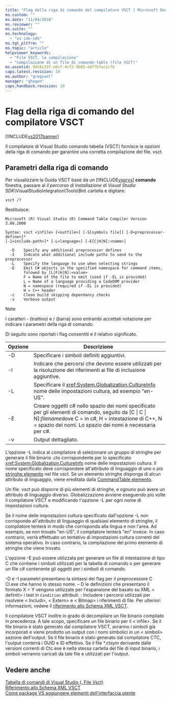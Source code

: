 ```yaml
---
title: "Flag della riga di comando del compilatore VSCT | Microsoft Docs"
ms.custom: ""
ms.date: "11/04/2016"
ms.reviewer: ""
ms.suite: ""
ms.technology: 
  - "vs-ide-sdk"
ms.tgt_pltfrm: ""
ms.topic: "article"
helpviewer_keywords: 
  - "File VSCT, la compilazione"
  - "compilazione di un file di comando-table (file VSCT)"
ms.assetid: 9dc6c33f-e6cf-4cf2-9b05-e8f7bfac1cfb
caps.latest.revision: 10
ms.author: "gregvanl"
manager: "ghogen"
caps.handback.revision: 10
---
```

# Flag della riga di comando del compilatore VSCT
[!INCLUDE[vs2017banner](../../code-quality/includes/vs2017banner.md)]

Il compilatore di Visual Studio comando tabella (VSCT) fornisce le opzioni della riga di comando per garantire una corretta compilazione del file. vsct.  
  
## <a name="command-line-parameters"></a>Parametri della riga di comando  
 Per visualizzare la Guida VSCT base da un [!INCLUDE[vsprvs](../../code-quality/includes/vsprvs_md.md)] **comando** finestra, passare al *il percorso di installazione di Visual Studio SDK*\VisualStudioIntegration\Tools\Bin\ cartella e digitare:  
  
```  
vsct /?  
```  
  
 Restituisce:  
  
```  
Microsoft (R) Visual Studio (R) Command Table Compiler Version 3.00.2000  
  
Syntax: vsct <infile> [<outfile>] [-S[symbols file]] [-D<preprocessor-define>]*  
[-I<include-path>]* [-L<language>] [-E[C|H|N]:<name>]  
  
  -D    Specify any additional preprocessor defines  
  -I    Indcate what additional include paths to send to the preprocessor  
  -L    Specify the langauge to use when selecting strings  
  -E    Emit C# objects in the specified namespace for command items,  
        folowed by [L|F|H|N]:<value>  
        F = Name of the file to emit (used if -EL is provided)  
        L = Name of a language providing a CodeDOM provider  
        N = namespace (required if -EL is provided)  
        H = C++ header  
  -c    Clean build skipping dependancy checks  
  -v    Verbose output  
```  
  
> [!NOTE]
>  I caratteri - (trattino) e / (barra) sono entrambi accettati notazione per indicare i parametri della riga di comando.  
  
 Di seguito sono riportati i flag consentiti e il relativo significato.  
  
|Opzione|Descrizione|  
|------------|-----------------|  
|-D|Specificare i simboli definiti aggiuntivi.|  
|-I|Indicare che percorsi che devono essere utilizzati per la risoluzione dei riferimenti ai file di inclusione aggiuntive.|  
|-L|Specificare il <xref:System.Globalization.CultureInfo> nome delle impostazioni cultura, ad esempio "en-US".|  
|-E|Creare oggetti c# nello spazio dei nomi specificato per gli elementi di comando, seguito da [C &#124; C &#124; N]:*filename*dove C = in c#, H = intestazione di C++, N = spazio dei nomi. Lo spazio dei nomi è necessaria per c#.|  
|-v|Output dettagliato.|  
  
 L'opzione -L indica al compilatore di selezionare un gruppo di stringhe per generare il file binario .cto corrispondente per lo specificato <xref:System.Globalization.CultureInfo> nome delle impostazioni cultura. Il nome specificato deve corrispondere all'attributo di linguaggio di uno o più [stringhe elemento](../../extensibility/strings-element.md) nel file vsct. Se un elemento stringhe disponga di alcun attributo di linguaggio, viene ereditata dalla [CommandTable elemento](../../extensibility/commandtable-element.md).  
  
 Un file. vsct può disporre di più elementi di stringhe, e ognuno può avere un attributo di linguaggio diverso. Globalizzazione avviene eseguendo più volte il compilatore VSCT e modificando l'opzione -L per ogni nome di impostazioni cultura.  
  
 Se il nome delle impostazioni cultura specificato dall'opzione -L non corrisponde all'attributo di linguaggio di qualsiasi elemento di stringhe, il compilatore tenterà in modo che corrisponda alla lingua e non l'area. Ad esempio, se non trovato "en-US", il compilatore tenterà "en" invece. In caso contrario, verrà effettuato un tentativo di impostazioni cultura correnti del sistema operativo. In caso contrario, la compilazione del primo elemento di stringhe che viene trovato.  
  
 L'opzione -E può essere utilizzata per generare un file di intestazione di tipo C che contiene i simboli utilizzati per la tabella di comando o per generare un file c# contenente gli oggetti per i simboli di comando.  
  
 -D e -I parametri presentano la sintassi dei flag per il preprocessore C Cl.exe che hanno lo stesso nome. – D le definizioni che presentano il formato X = Y vengono utilizzate per l'espansione del basato su XML \< definiti> i test in `Condition` attributi. : Includere i percorsi utilizzati per risolvere \< Includi>, \< Extern> e \< Bitmap> i riferimenti di file. Per ulteriori informazioni, vedere il [riferimento allo Schema XML VSCT](../../extensibility/vsct-xml-schema-reference.md).  
  
 Il compilatore VSCT inoltre in grado di decompilare un file binario compilato in precedenza. A tale scopo, specificare un file binario per il \< infile>.   Se il file binario è stato generato dal compilatore VSCT, avranno i simboli già incorporati e viene prodotto un output con i nomi simbolici in un \< simboli> sezione dell'output. Se il file binario è stato generato dal compilatore CTC, l'output conterrà i GUID e ID effettivo. Se il file *.ctsym derivante dalle versioni correnti di Ctc.exe è nella stessa cartella del file di input binario, i simboli verranno caricati da tale file e utilizzati per l'output.  
  
## <a name="see-also"></a>Vedere anche  
 [Tabella di comandi di Visual Studio (. File Vsct)](../../extensibility/internals/visual-studio-command-table-dot-vsct-files.md)   
 [Riferimento allo Schema XML VSCT](../../extensibility/vsct-xml-schema-reference.md)   
 [Come package VS aggiungere elementi dell'interfaccia utente](../../extensibility/internals/how-vspackages-add-user-interface-elements.md)
